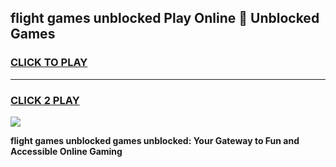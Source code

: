 
## flight games unblocked Play Online 👋 Unblocked Games
<h3>
<a href="https://premium.freeplayer.one?title=flight_games_unblocked&ref=19F">CLICK TO PLAY</a></h3>
<hr>

<h3>
<a href="https://premium.freeplayer.one?title=flight_games_unblocked&ref=19F">CLICK 2 PLAY</a>
  
</h3>

<a href="https://premium.freeplayer.one?title=flight_games_unblocked&ref=19F"><img src="https://clearcache.store/games.png"></a>


**flight games unblocked games unblocked: Your Gateway to Fun and Accessible Online Gaming**
